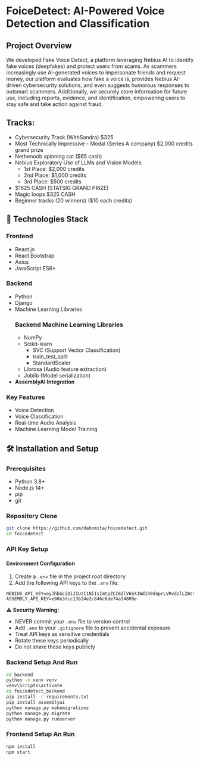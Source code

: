 # FoiceDetect: AI-Powered Voice Detection and Classification

## Project Overview

We developed Fake Voice Detect, a platform leveraging Nebius AI to identify fake voices (deepfakes) and protect users from scams. As scammers increasingly use AI-generated voices to impersonate friends and request money, our platform evaluates how fake a voice is, provides Nebius AI-driven cybersecurity solutions, and even suggests humorous responses to outsmart scammers. Additionally, we securely store information for future use, including reports, evidence, and identification, empowering users to stay safe and take action against fraud.

## Tracks: 
- Cybersecurity Track (WithSandra) $325
- Most Technically Impressive - Modal (Series A company) $2,000 credits grand prize
- Nethenoob spinning cat ($65 cash)
- Nebius Exploratory Use of LLMs and Vision Models:
    - 1st Place: $2,000 credits
    - 2nd Place: $1,000 credits
    - 3rd Place: $500 credits
- $1625 CASH (STATSIG GRAND PRIZE)
- Magic loops $325 CASH
- Beginner tracks (20 winners) ($10 each credits) 

## 🚀 Technologies Stack

### Frontend
- React.js
- React Bootstrap
- Axios
- JavaScript ES6+

### Backend
- Python
- Django
- Machine Learning Libraries
  ### Backend Machine Learning Libraries
  - NumPy
  - Scikit-learn
    - SVC (Support Vector Classification)
    - train_test_split
    - StandardScaler
  - Librosa (Audio feature extraction)
  - Joblib (Model serialization)
- **AssemblyAI Integration**

### Key Features
- Voice Detection
- Voice Classification
- Real-time Audio Analysis
- Machine Learning Model Training

## 🛠 Installation and Setup

### Prerequisites
- Python 3.8+
- Node.js 14+
- pip
- git

### Repository Clone
```bash
git clone https://github.com/dahomita/foicedetect.git
cd foicedetect
```

### API Key Setup

#### Environment Configuration

1. Create a `.env` file in the project root directory
2. Add the following API keys to the `.env` file:

```
NEBIUS_API_KEY=eyJhbGciOiJIUzI1NiIsImtpZCI6IlV6SXJWd1h0dnprLVRvdzlLZWstc0M1akptWXBvX1VaVkxUZlpnMDRlOFUiLCJ0eXAiOiJKV1QifQ.eyJzdWIiOiJnb29nbGUtb2F1dGgyfDExMTY5ODA4MDkyNDAxNzkyMjcxOSIsInNjb3BlIjoib3BlbmlkIG9mZmxpbmVfYWNjZXNzIiwiaXNzIjoiYXBpX2tleV9pc3N1ZXIiLCJhdWQiOlsiaHR0cHM6Ly9uZWJpdXMtaW5mZXJlbmNlLmV1LmF1dGgwLmNvbS9hcGkvdjIvIl0sImV4cCI6MTg5NDY1NTAyMCwidXVpZCI6Ijc2NGNlOTc1LWI4ZjUtNDNkNi1hMTI1LTgzNDQwY2Y5MWVmYSIsIm5hbWUiOiJVbm5hbWVkIGtleSIsImV4cGlyZXNfYXQiOiIyMDMwLTAxLTE0VDIxOjAzOjQwKzAwMDAifQ.UXQkWATEndFFSgnZss62eQ9c7S64AfGLy2qOLJtDKQ8
ASSEMBLY_API_KEY=e98e3dcc13624e2c846c6de74a34809e
```

⚠️ **Security Warning:**
- NEVER commit your `.env` file to version control
- Add `.env` to your `.gitignore` file to prevent accidental exposure
- Treat API keys as sensitive credentials
- Rotate these keys periodically
- Do not share these keys publicly

### Backend Setup And Run
```bash
cd backend
python -m venv venv
venv\Scripts\activate
cd foicedetect_backend
pip install -r requirements.txt
pip install assemblyai
python manage.py makemigrations
python manage.py migrate
python manage.py runserver
```

### Frontend Setup An Run
```bash
npm install
npm start
```
